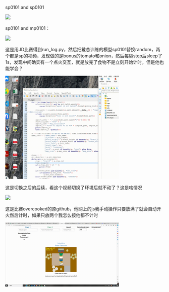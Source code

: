
sp0101 and sp0101


<img src="https://github.com/superboySB/Competition_OvercookedAI-2/blob/main/imgs/replays/spsp.gif" width="360px">


sp0101 and mp0101：


<img src="https://github.com/superboySB/Competition_OvercookedAI-2/blob/main/imgs/replays/spmp.gif" width="360px">















这是用JD比赛得到run_log.py，然后把戴总训练的模型sp0101替换random，两个都是sp的视频，发现做的是bonus的tomato和onion，然后每隔step后sleep了1s，发现中间确实有一个点火交互，就是放完了食物不是立刻开始计时，但是他也能学会？


<img src="https://github.com/superboySB/Competition_OvercookedAI-2/blob/main/imgs/replays/20240103_173226.gif" width="360px">



这是切换之后的后续，看这个视频切换了环境后就不动了？这是啥情况


<img src="https://github.com/superboySB/Competition_OvercookedAI-2/blob/main/imgs/replays/20240103_173411.gif" width="360px">


这是比赛overcooked的原github，他网上的js我手动操作只要放满了就会自动开火然后计时，如果只放两个我怎么按他都不计时


<img src="https://github.com/superboySB/Competition_OvercookedAI-2/blob/main/imgs/replays/20240103_173756.gif" width="360px">
